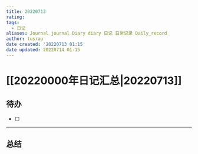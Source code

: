 ```yaml
---
title: 20220713
rating:
tags:
  - 日记
aliases: Journal journal Diary diary 日记 日常记录 Daily_record
author: tusrau
date created: '20220713 01:15'
date updated: 20220714 01:15
---
```


# [[20220000年日记汇总|20220713]]

## 待办

- [ ]

---

## 总结

